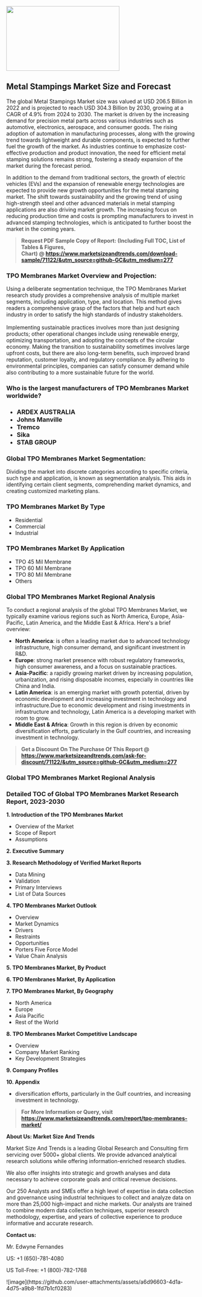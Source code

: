 <p><img class="alignnone size-medium wp-image-20088" src="https://ffe5etoiles.com/wp-content/uploads/2024/12/MST1-300x171.png" alt="" width="300" height="171" /></p><h2>Metal Stampings Market Size and Forecast</h2><p>The global Metal Stampings Market size was valued at USD 206.5 Billion in 2022 and is projected to reach USD 304.3 Billion by 2030, growing at a CAGR of 4.9% from 2024 to 2030. The market is driven by the increasing demand for precision metal parts across various industries such as automotive, electronics, aerospace, and consumer goods. The rising adoption of automation in manufacturing processes, along with the growing trend towards lightweight and durable components, is expected to further fuel the growth of the market. As industries continue to emphasize cost-effective production and product innovation, the need for efficient metal stamping solutions remains strong, fostering a steady expansion of the market during the forecast period.</p><p>In addition to the demand from traditional sectors, the growth of electric vehicles (EVs) and the expansion of renewable energy technologies are expected to provide new growth opportunities for the metal stamping market. The shift towards sustainability and the growing trend of using high-strength steel and other advanced materials in metal stamping applications are also driving market growth. The increasing focus on reducing production time and costs is prompting manufacturers to invest in advanced stamping technologies, which is anticipated to further boost the market in the coming years.</p></p><blockquote id="" class=""><strong>Request PDF Sample Copy of Report: (Including Full TOC, List of Tables &amp; Figures, Chart)&nbsp;@&nbsp;<strong><a href="https://www.marketsizeandtrends.com/download-sample/71122/&utm_source=github-GC&utm_medium=277" target="_blank">https://www.marketsizeandtrends.com/download-sample/71122/&utm_source=github-GC&utm_medium=277</a></strong></strong></blockquote><h3 id="" class="">TPO Membranes Market&nbsp;Overview and Projection:</h3><p id="" class="">Using a deliberate segmentation technique, the TPO Membranes Market research study provides a comprehensive analysis of multiple market segments, including application, type, and location. This method gives readers a comprehensive grasp of the factors that help and hurt each industry in order to satisfy the high standards of industry stakeholders. <br /> <br />Implementing sustainable practices involves more than just designing products; other operational changes include using renewable energy, optimizing transportation, and adopting the concepts of the circular economy. Making the transition to sustainability sometimes involves large upfront costs, but there are also long-term benefits, such improved brand reputation, customer loyalty, and regulatory compliance. By adhering to environmental principles, companies can satisfy consumer demand while also contributing to a more sustainable future for the world.</p><h3 id="" class="">Who is the largest manufacturers of&nbsp;TPO Membranes Market worldwide?</h3><h3 class=""><p><ul><li>ARDEX AUSTRALIA </li><li> Johns Manville </li><li> Tremco </li><li> Sika </li><li> STAB GROUP</li></ul></p></h3><h3 id="" class="">Global&nbsp;TPO Membranes Market Segmentation:</h3><p id="" class="">Dividing the market into discrete categories according to specific criteria, such type and application, is known as segmentation analysis. This aids in identifying certain client segments, comprehending market dynamics, and creating customized marketing plans.</p><h3 id="" class="">TPO Membranes Market&nbsp;By Type</h3><p><p><ul><li>Residential </li><li> Commercial </li><li> Industrial</p></li></ul></p></p><h3 id="" class="">TPO Membranes Market&nbsp;By Application</h3><p class=""><p><ul><li>TPO 45 Mil Membrane </li><li> TPO 60 Mil Membrane </li><li> TPO 80 Mil Membrane </li><li> Others</li></ul></p></p><h3 id="" class="">Global TPO Membranes Market Regional Analysis</h3><p id="" class="">To conduct a regional analysis of the global TPO Membranes Market, we typically examine various regions such as North America, Europe, Asia-Pacific, Latin America, and the Middle East &amp; Africa. Here's a brief overview:</p><ul><li><strong>North America</strong>: is often a leading market due to advanced technology infrastructure, high consumer demand, and significant investment in R&amp;D.</li><li><strong>Europe</strong>: strong market presence with robust regulatory frameworks, high consumer awareness, and a focus on sustainable practices.</li><li><strong>Asia-Pacific</strong>: a rapidly growing market driven by increasing population, urbanization, and rising disposable incomes, especially in countries like China and India.</li><li><strong>Latin America</strong>: is an emerging market with growth potential, driven by economic development and increasing investment in technology and infrastructure.Due to economic development and rising investments in infrastructure and technology, Latin America is a developing market with room to grow.</li><li><strong>Middle East &amp; Africa</strong>: Growth in this region is driven by economic diversification efforts, particularly in the Gulf countries, and increasing investment in technology.</li></ul><blockquote id="" class=""><strong>Get a Discount On The Purchase Of This Report @ <strong><a href="https://www.marketsizeandtrends.com/ask-for-discount/71122/&utm_source=github-GC&utm_medium=277" target="_blank">https://www.marketsizeandtrends.com/ask-for-discount/71122/&utm_source=github-GC&utm_medium=277</a></strong></strong></blockquote><h3 id="" class="">Global TPO Membranes Market Regional Analysis</h3><h3 id="" class="">Detailed TOC of Global TPO Membranes Market Research Report, 2023-2030</h3><p id="" class=""><strong>1. Introduction of the TPO Membranes Market</strong></p><ul><li>Overview of the Market</li><li>Scope of Report</li><li>Assumptions</li></ul><p id="" class=""><strong>2. Executive Summary</strong></p><p id="" class=""><strong>3. Research Methodology of Verified Market Reports</strong></p><ul><li>Data Mining</li><li>Validation</li><li>Primary Interviews</li><li>List of Data Sources</li></ul><p id="" class=""><strong>4. TPO Membranes Market Outlook</strong></p><ul><li>Overview</li><li>Market Dynamics</li><li>Drivers</li><li>Restraints</li><li>Opportunities</li><li>Porters Five Force Model</li><li>Value Chain Analysis</li></ul><p id="" class=""><strong>5. TPO Membranes Market, By Product</strong></p><p id="" class=""><strong>6. TPO Membranes Market, By Application</strong></p><p id="" class=""><strong>7. TPO Membranes Market, By Geography</strong></p><ul><li>North America</li><li>Europe</li><li>Asia Pacific</li><li>Rest of the World</li></ul><p id="" class=""><strong>8. TPO Membranes Market Competitive Landscape</strong></p><ul><li>Overview</li><li>Company Market Ranking</li><li>Key Development Strategies</li></ul><p id="" class=""><strong>9. Company Profiles</strong></p><p id="" class=""><strong>10. Appendix</strong></p><ul><li>diversification efforts, particularly in the Gulf countries, and increasing investment in technology.</li></ul><blockquote id="" class=""><strong>For More Information or Query, visit <strong><strong><a href="https://www.marketsizeandtrends.com/report/tpo-membranes-market/" target="_blank">https://www.marketsizeandtrends.com/report/tpo-membranes-market/</a></strong></strong></strong></blockquote><p id="" class=""><strong>About Us: Market Size And Trends</strong></p><p id="" class="">Market Size And Trends is a leading Global Research and Consulting firm servicing over 5000+ global clients. We provide advanced analytical research solutions while offering information-enriched research studies.</p><p id="" class="">We also offer insights into strategic and growth analyses and data necessary to achieve corporate goals and critical revenue decisions.</p><p id="" class="">Our 250 Analysts and SMEs offer a high level of expertise in data collection and governance using industrial techniques to collect and analyze data on more than 25,000 high-impact and niche markets. Our analysts are trained to combine modern data collection techniques, superior research methodology, expertise, and years of collective experience to produce informative and accurate research.</p><p id="" class=""><strong>Contact us:</strong></p><p id="" class="">Mr. Edwyne Fernandes</p><p id="" class="">US: +1 (650)-781-4080</p><p id="" class="">US Toll-Free: +1 (800)-782-1768</p>
![image](https://github.com/user-attachments/assets/a6d96603-4d1a-4d75-a9b8-1fd7b1cf0283)
